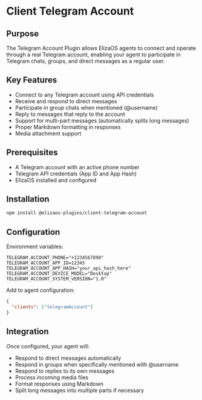 # Client Telegram Account

## Purpose

The Telegram Account Plugin allows ElizaOS agents to connect and operate through a real Telegram account, enabling your agent to participate in Telegram chats, groups, and direct messages as a regular user.

## Key Features

- Connect to any Telegram account using API credentials
- Receive and respond to direct messages
- Participate in group chats when mentioned (@username)
- Reply to messages that reply to the account
- Support for multi-part messages (automatically splits long messages)
- Proper Markdown formatting in responses
- Media attachment support

## Prerequisites

- A Telegram account with an active phone number
- Telegram API credentials (App ID and App Hash)
- ElizaOS installed and configured

## Installation

```bash
npm install @elizaos-plugins/client-telegram-account
```

## Configuration

Environment variables:

```
TELEGRAM_ACCOUNT_PHONE="+1234567890"
TELEGRAM_ACCOUNT_APP_ID=12345
TELEGRAM_ACCOUNT_APP_HASH="your_api_hash_here"
TELEGRAM_ACCOUNT_DEVICE_MODEL="Desktop"
TELEGRAM_ACCOUNT_SYSTEM_VERSION="1.0"
```

Add to agent configuration:

```json
{
  "clients": ["telegramAccount"]
}
```

## Integration

Once configured, your agent will:

- Respond to direct messages automatically
- Respond in groups when specifically mentioned with @username
- Respond to replies to its own messages
- Process incoming media files
- Format responses using Markdown
- Split long messages into multiple parts if necessary
